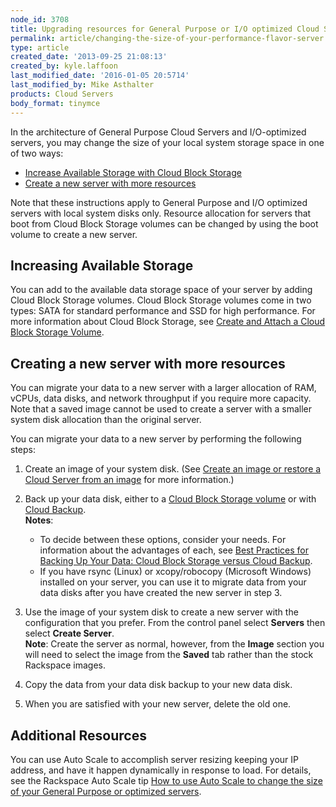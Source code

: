 ```yaml
---
node_id: 3708
title: Upgrading resources for General Purpose or I/O optimized Cloud Servers
permalink: article/changing-the-size-of-your-performance-flavor-server
type: article
created_date: '2013-09-25 21:08:13'
created_by: kyle.laffoon
last_modified_date: '2016-01-05 20:5714'
last_modified_by: Mike Asthalter
products: Cloud Servers
body_format: tinymce
---
```


In the architecture of General Purpose Cloud Servers and I/O-optimized
servers, you may change the size of your local system storage space in
one of two ways:

-   [Increase Available Storage with Cloud Block
    Storage](http://www.rackspace.com/knowledge_center/article/upgrading-resources-for-general-purpose-or-io-optimized-cloud-servers#increasestorage)
-   [Create a new server with more
    resources](http://www.rackspace.com/knowledge_center/article/upgrading-resources-for-general-purpose-or-io-optimized-cloud-servers#changeflavor) 

Note that these instructions apply to General Purpose and I/O optimized
servers with local system disks only. Resource allocation for servers
that boot from Cloud Block Storage volumes can be changed by using the
boot volume to create a new server.

Increasing Available Storage
----------------------------

You can add to the available data storage space of your server by adding
Cloud Block Storage volumes. Cloud Block Storage volumes come in two
types: SATA for standard performance and SSD for high performance. For
more information about Cloud Block Storage, see [Create and Attach a
Cloud Block Storage
Volume](http://www.rackspace.com/knowledge_center/article/create-and-attach-a-cloud-block-storage-volume).

Creating a new server with more resources
-----------------------------------------

You can migrate your data to a new server with a larger allocation
of RAM, vCPUs, data disks, and network throughput if you require more
capacity.  Note that a saved image cannot be used to create a server
with a smaller system disk allocation than the original server.

You can migrate your data to a new server by performing the following
steps:

1.  Create an image of your system disk. (See [Create an image or
    restore a Cloud Server from an
    image](http://www.rackspace.com/knowledge_center/article/create-an-image-of-a-server-and-restore-a-server-from-a-saved-image) for
    more information.)
2.  Back up your data disk, either to a [Cloud Block Storage
    volume](http://www.rackspace.com/knowledge_center/article/create-and-attach-a-cloud-block-storage-volume)
    or with [Cloud
    Backup](http://www.rackspace.com/knowledge_center/getting-started/cloud-backup).\
     **Notes**:
    -   To decide between these options, consider your needs. For
        information about the advantages of each, see [Best Practices
        for Backing Up Your Data: Cloud Block Storage versus Cloud
        Backup](http://www.rackspace.com/knowledge_center/article/best-practices-for-backing-up-your-data-cloud-block-storage-versus-cloud-backup).
    -    If you have rsync (Linux) or xcopy/robocopy (Microsoft Windows)
        installed on your server, you can use it to migrate data from
        your data disks after you have created the new server in step 3.

3.  Use the image of your system disk to create a new server with the
    configuration that you prefer.  From the control panel select
    **Servers** then select **Create Server**.\
     **Note**: Create the server as normal, however, from the **Image**
    section you will need to select the image from the **Saved** tab
    rather than the stock Rackspace images.
4.  Copy the data from your data disk backup to your new data disk.
5.  When you are satisfied with your new server, delete the old one.

 Additional Resources
---------------------

You can use Auto Scale to accomplish server resizing keeping your IP
address, and have it happen dynamically in response to load. For
details, see the Rackspace Auto Scale tip [How to use Auto Scale to
change the size of your General Purpose or
optimized servers](http://www.rackspace.com/knowledge_center/article/rackspace-auto-scale-tips-and-how-tos#changePerfServerSize).

